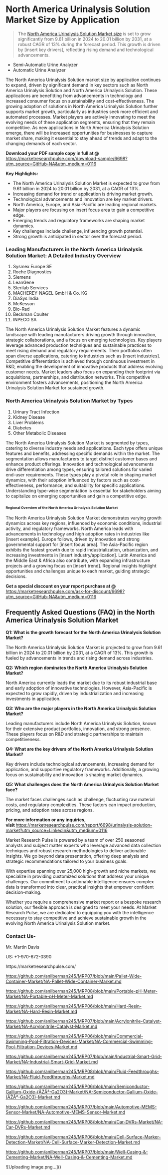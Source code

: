 <h1>North America Urinalysis Solution Market&nbsp;Size by Application</h1><blockquote><p>The <a href="https://marketresearchpulse.com/download-sample/6698?utm_source=GitHub-NA&amp;utm_medium=0116">North America Urinalysis Solution Market size</a> is set to grow significantly from 9.61 billion in 2024 to 20.01 billion by 2031, at a robust CAGR of 13% during the forecast period. This growth is driven by [insert key drivers], reflecting rising demand and technological advancements.</p></blockquote><ul><li>Semi-Automatic Urine Analyzer<li> Automatic Urine Analyzer</li></ul><p>The North America Urinalysis Solution market size by application continues to expand, driven by significant demand in key sectors such as North America Urinalysis Solution and North America Urinalysis Solution. These applications are benefitting from advancements in technology and increased consumer focus on sustainability and cost-effectiveness. The growing adoption of solutions in North America Urinalysis Solution further supports market growth, particularly as industries seek more efficient and automated processes. Market players are actively innovating to meet the evolving needs of these application segments, ensuring that they remain competitive. As new applications in North America Urinalysis Solution emerge, there will be increased opportunities for businesses to capture market share, making it essential to stay ahead of trends and adapt to the changing demands of each sector.</p><p><strong>Download your PDF sample copy in full at @ </strong><a href="https://marketresearchpulse.com/download-sample/6698?utm_source=GitHub-NA&amp;utm_medium=0116">https://marketresearchpulse.com/download-sample/6698?utm_source=GitHub-NA&amp;utm_medium=0116</a></p><p><strong>Key Highlights: </strong></p><ul><li>The North America Urinalysis Solution Market is expected to grow from 9.61 billion in 2024 to 20.01 billion by 2031, at a CAGR of 13%.</li><li>Increasing demand for trend or application is driving market growth.</li><li>Technological advancements and innovation are key market drivers.</li><li>North America, Europe, and Asia-Pacific are leading regional markets.</li><li>Major players are focusing on insert focus area to gain a competitive edge.</li><li>Emerging trends and regulatory frameworks are shaping market dynamics.</li><li>Key challenges include challenge, influencing growth potential.</li><li>Strong growth is anticipated in sector over the forecast period.</li></ul><h3>Leading Manufacturers in the North America Urinalysis Solution Market: A Detailed Industry Overview</h3><ol><li>Sysmex Europe SE</li><li>Roche Diagnostics</li><li>Siemens</li><li>LeanGene</li><li>Sterilab Services</li><li>MACHEREY-NAGEL GmbH & Co. KG</li><li>DiaSys India</li><li>McKesson</li><li>Bio-Rad</li><li>Beckman Coulter</li><li>INPECO SA</li></ol><div class="flex max-w-full flex-col flex-grow"><div class="min-h-8 text-message flex w-full flex-col items-end gap-2 whitespace-normal break-words [.text-message+&amp;]:mt-5" dir="auto" data-message-author-role="assistant" data-message-id="fd8432e4-4910-450d-b182-61b7bfb0a01f" data-message-model-slug="gpt-4o"><div class="flex w-full flex-col gap-1 empty:hidden first:pt-[3px]"><div class="markdown prose w-full break-words dark:prose-invert light"><p>The North America Urinalysis Solution Market features a dynamic landscape with leading manufacturers driving growth through innovation, strategic collaborations, and a focus on emerging technologies. Key players leverage advanced production techniques and sustainable practices to meet rising demand and regulatory requirements. Their portfolios often span diverse applications, catering to industries such as [insert industries]. Competitive differentiation is achieved through continuous investment in R&amp;D, enabling the development of innovative products that address evolving customer needs. Market leaders also focus on expanding their footprint via acquisitions, partnerships, and distribution networks. This competitive environment fosters advancements, positioning the North America Urinalysis Solution Market for sustained growth.</p></div></div></div></div><h3>North America Urinalysis Solution Market by Types</h3><ol><li>Urinary Tract Infection<li> Kidney Disease<li> Liver Problems<li> Diabetes<li> Other Metabolic Diseases</li></ol><div class="flex max-w-full flex-col flex-grow"><div class="min-h-8 text-message flex w-full flex-col items-end gap-2 whitespace-normal break-words [.text-message+&amp;]:mt-5" dir="auto" data-message-author-role="assistant" data-message-id="084470be-0bb7-4664-bddf-5156b4f41249" data-message-model-slug="gpt-4o-mini"><div class="flex w-full flex-col gap-1 empty:hidden first:pt-[3px]"><div class="markdown prose w-full break-words dark:prose-invert light"><p>The North America Urinalysis Solution Market is segmented by types, catering to diverse industry needs and applications. Each type offers unique features and benefits, addressing specific demands within the market. The segmentation allows manufacturers to target distinct customer bases and enhance product offerings. Innovation and technological advancements drive differentiation among types, ensuring tailored solutions for varied end-user requirements. These types play a pivotal role in shaping market dynamics, with their adoption influenced by factors such as cost-effectiveness, performance, and suitability for specific applications. Understanding type-wise segmentation is essential for stakeholders aiming to capitalize on emerging opportunities and gain a competitive edge.</p></div></div></div></div><h3><span style="font-size: 11px;">Regional Overview of the North America Urinalysis Solution Market</span></h3><div class="flex max-w-full flex-col flex-grow"><div class="min-h-8 text-message flex w-full flex-col items-end gap-2 whitespace-normal break-words [.text-message+&amp;]:mt-5" dir="auto" data-message-author-role="assistant" data-message-id="e9038762-ce64-4e30-91c9-9bd413514231" data-message-model-slug="gpt-4o-mini"><div class="flex w-full flex-col gap-1 empty:hidden first:pt-[3px]"><div class="markdown prose w-full break-words dark:prose-invert light"><p>The North America Urinalysis Solution Market demonstrates varying growth dynamics across key regions, influenced by economic conditions, industrial activity, and regulatory frameworks. North America leads with advancements in technology and high adoption rates in industries like [insert example]. Europe follows, driven by innovation and strong governmental support for [insert focus area]. The Asia-Pacific region exhibits the fastest growth due to rapid industrialization, urbanization, and increasing investments in [insert industry/application]. Latin America and the Middle East &amp; Africa also contribute, with expanding infrastructure projects and a growing focus on [insert trend]. Regional insights highlight opportunities and challenges unique to each market, guiding strategic decisions.</p></div></div></div></div><p><strong>Get a special discount on your report purchase at @ </strong><a href="https://marketresearchpulse.com/ask-for-discount/6698?utm_source=GitHub-NA&amp;utm_medium=0116">https://marketresearchpulse.com/ask-for-discount/6698?utm_source=GitHub-NA&amp;utm_medium=0116</a></p><h2>Frequently Asked Questions (FAQ) in the North America Urinalysis Solution Market</h2><p><strong>Q1: What is the growth forecast for the North America Urinalysis Solution Market?</strong></p><p>The North America Urinalysis Solution Market is projected to grow from 9.61 billion in 2024 to 20.01 billion by 2031, at a CAGR of 13%. This growth is fueled by advancements in trends and rising demand across industries.</p><p><strong>Q2: Which region dominates the North America Urinalysis Solution Market?</strong></p><p>North America currently leads the market due to its robust industrial base and early adoption of innovative technologies. However, Asia-Pacific is expected to grow rapidly, driven by industrialization and increasing investments in application.</p><p><strong>Q3: Who are the major players in the North America Urinalysis Solution Market?</strong></p><p>Leading manufacturers include North America Urinalysis Solution, known for their extensive product portfolios, innovation, and strong presence. These players focus on R&amp;D and strategic partnerships to maintain competitiveness.</p><p><strong>Q4: What are the key drivers of the North America Urinalysis Solution Market?</strong></p><p>Key drivers include technological advancements, increasing demand for application, and supportive regulatory frameworks. Additionally, a growing focus on sustainability and innovation is shaping market dynamics.</p><p><strong>Q5: What challenges does the North America Urinalysis Solution Market face?</strong></p><p>The market faces challenges such as challenge, fluctuating raw material costs, and regulatory complexities. These factors can impact production, pricing, and adoption rates across regions.</p><p><strong>For more information or any inquiries, visit&nbsp;</strong><a href="https://marketresearchpulse.com/report/6698/urinalysis-solution-market?utm_source=Linkedin&utm_medium=0116">https://marketresearchpulse.com/report/6698/urinalysis-solution-market?utm_source=Linkedin&utm_medium=0116</a></p><p>Market Research Pulse is powered by a team of over 250 seasoned analysts and subject matter experts who leverage advanced data collection techniques and robust research methodologies to deliver actionable insights. We go beyond data presentation, offering deep analysis and strategic recommendations tailored to your business goals.</p><p>With expertise spanning over 25,000 high-growth and niche markets, we specialize in providing customized solutions that address your unique challenges. Our commitment to actionable intelligence ensures complex data is transformed into clear, practical insights that empower confident decision-making.</p><p>Whether you require a comprehensive market report or a bespoke research solution, our flexible approach is designed to meet your needs. At Market Research Pulse, we are dedicated to equipping you with the intelligence necessary to stay competitive and achieve sustainable growth in the evolving North America Urinalysis Solution market.</p><h3><strong>Contact Us-</strong></h3><p>Mr. Martin Davis</p><p>US: +1-970-672-0390</p><p>https://marketresearchpulse.com/</p><p><a href="https://github.com/anilberman245/MRP07/blob/main/Pallet-Wide-Container-Market/NA-Pallet-Wide-Container-Market.md">https://github.com/anilberman245/MRP07/blob/main/Pallet-Wide-Container-Market/NA-Pallet-Wide-Container-Market.md</a></p><p><a href="https://github.com/anilberman245/MRP08/blob/main/Portable-pH-Meter-Market/NA-Portable-pH-Meter-Market.md">https://github.com/anilberman245/MRP08/blob/main/Portable-pH-Meter-Market/NA-Portable-pH-Meter-Market.md</a></p><p><a href="https://github.com/anilberman245/MRP06/blob/main/Hard-Resin-Market/NA-Hard-Resin-Market.md">https://github.com/anilberman245/MRP06/blob/main/Hard-Resin-Market/NA-Hard-Resin-Market.md</a></p><p><a href="https://github.com/anilberman245/MRP07/blob/main/Acrylonitrile-Catalyst-Market/NA-Acrylonitrile-Catalyst-Market.md">https://github.com/anilberman245/MRP07/blob/main/Acrylonitrile-Catalyst-Market/NA-Acrylonitrile-Catalyst-Market.md</a></p><p><a href="https://github.com/anilberman245/MRP06/blob/main/Commercial-Swimming-Pool-Filtration-Devices-Market/NA-Commercial-Swimming-Pool-Filtration-Devices-Market.md">https://github.com/anilberman245/MRP06/blob/main/Commercial-Swimming-Pool-Filtration-Devices-Market/NA-Commercial-Swimming-Pool-Filtration-Devices-Market.md</a></p><p><a href="https://github.com/anilberman245/MRP07/blob/main/Industrial-Smart-Grid-Market/NA-Industrial-Smart-Grid-Market.md">https://github.com/anilberman245/MRP07/blob/main/Industrial-Smart-Grid-Market/NA-Industrial-Smart-Grid-Market.md</a></p><p><a href="https://github.com/anilberman245/MRP08/blob/main/Fluid-Feedthroughs-Market/NA-Fluid-Feedthroughs-Market.md">https://github.com/anilberman245/MRP08/blob/main/Fluid-Feedthroughs-Market/NA-Fluid-Feedthroughs-Market.md</a></p><p><a href="https://github.com/anilberman245/MRP06/blob/main/Semiconductor-Gallium-Oxide-(ÃŽÂ²-Ga2O3)-Market/NA-Semiconductor-Gallium-Oxide-(ÃŽÂ²-Ga2O3)-Market.md">https://github.com/anilberman245/MRP06/blob/main/Semiconductor-Gallium-Oxide-(ÃŽÂ²-Ga2O3)-Market/NA-Semiconductor-Gallium-Oxide-(ÃŽÂ²-Ga2O3)-Market.md</a></p><p><a href="https://github.com/anilberman245/MRP07/blob/main/Automotive-MEMS-Sensor-Market/NA-Automotive-MEMS-Sensor-Market.md">https://github.com/anilberman245/MRP07/blob/main/Automotive-MEMS-Sensor-Market/NA-Automotive-MEMS-Sensor-Market.md</a></p><p><a href="https://github.com/anilberman245/MRP08/blob/main/Car-DVRs-Market/NA-Car-DVRs-Market.md">https://github.com/anilberman245/MRP08/blob/main/Car-DVRs-Market/NA-Car-DVRs-Market.md</a></p><p><a href="https://github.com/anilberman245/MRP06/blob/main/Cell-Surface-Marker-Detection-Market/NA-Cell-Surface-Marker-Detection-Market.md">https://github.com/anilberman245/MRP06/blob/main/Cell-Surface-Marker-Detection-Market/NA-Cell-Surface-Marker-Detection-Market.md</a></p><p><a href="https://github.com/anilberman245/MRP07/blob/main/Well-Casing-&-Cementing-Market/NA-Well-Casing-&-Cementing-Market.md">https://github.com/anilberman245/MRP07/blob/main/Well-Casing-&-Cementing-Market/NA-Well-Casing-&-Cementing-Market.md</a></p>
![Uploading image.png…]()

